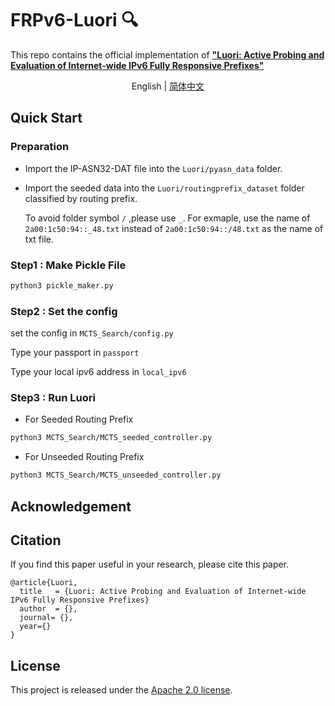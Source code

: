 # FRPv6-Luori 🔍
This repo contains the official implementation of  [**"Luori: Active Probing and Evaluation of Internet-wide IPv6 Fully Responsive Prefixes"**](https://frpv6.github.io)



</div>

<div align="center">

English | [简体中文](README_zh-CN.md)

</div>


## Quick Start
### Preparation
- Import the IP-ASN32-DAT file into the ```Luori/pyasn_data``` folder.
- Import the seeded data into the ```Luori/routingprefix_dataset``` folder classified by routing prefix.
  
  To avoid folder symbol ```/``` ,please use ```_```.
  For exmaple, use the name of ```2a00:1c50:94::_48.txt```  instead of ```2a00:1c50:94::/48.txt``` as the name of txt file.

### Step1 : Make Pickle File
```bash
python3 pickle_maker.py
```

### Step2 : Set the config
set the config in ```MCTS_Search/config.py```

Type your passport in ```passport```

Type your local ipv6 address in ```local_ipv6```

### Step3 : Run Luori
- For Seeded Routing Prefix
```bash
python3 MCTS_Search/MCTS_seeded_controller.py
```

- For Unseeded Routing Prefix
```bash
python3 MCTS_Search/MCTS_unseeded_controller.py
```

## Acknowledgement


## Citation

If you find this paper useful in your research, please cite this paper.

```
@article{Luori,
  title   = {Luori: Active Probing and Evaluation of Internet-wide IPv6 Fully Responsive Prefixes}
  author  = {},
  journal= {},
  year={}
}
```

## License

This project is released under the [Apache 2.0 license](LICENSE).